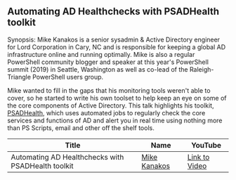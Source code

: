 ## Automating AD Healthchecks with PSADHealth toolkit

Synopsis:
Mike Kanakos is a senior sysadmin & Active Directory engineer for Lord Corporation in Cary, NC and is responsible for keeping a global AD infrastructure online and running optimally. Mike is also a regular PowerShell community blogger and speaker at this year's PowerShell summit (2019) in Seattle, Washington as well as co-lead of the Raleigh-Triangle PowerShell users group.


Mike wanted to fill in the gaps that his monitoring tools weren't able to cover, so he started to write his own toolset to help keep an eye on some of the core components of Active Directory. This talk highlights his toolkit, [PSADHealth](https://github.com/compwiz32/PSADHealth), which uses automated jobs to regularly check the core services and functions of AD and alert you in real time using nothing more than PS Scripts, email and other off the shelf tools.


Title                                                                   | Name                                                 | YouTube
----------------------------------------------------------------------- | ---------------------------------------------------- | --------------------------------------
Automating AD Healthchecks with PSADHealth toolkit                          | [Mike Kanakos](https://www.networkadm.in) | [Link to Video](https://www.youtube.com/watch?v=ZHOgTnR_apQ)
